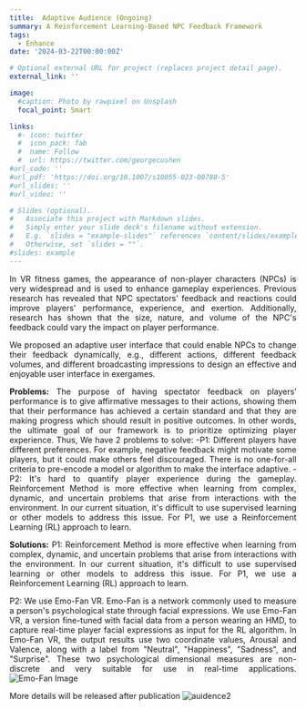 ```yaml
---
title:  Adaptive Audience (Ongoing)
summary: A Reinforcement Learning-Based NPC Feedback Framework
tags:
  - Enhance
date: '2024-03-22T00:00:00Z'

# Optional external URL for project (replaces project detail page).
external_link: ''

image:
  #caption: Photo by rawpixel on Unsplash
  focal_point: Smart

links:
  #- icon: twitter
  #  icon_pack: fab
  #  name: Follow
  #  url: https://twitter.com/georgecushen
#url_code: ''
#url_pdf: 'https://doi.org/10.1007/s10055-023-00780-5'
#url_slides: ''
#url_video: ''

# Slides (optional).
#   Associate this project with Markdown slides.
#   Simply enter your slide deck's filename without extension.
#   E.g. `slides = "example-slides"` references `content/slides/example-slides.md`.
#   Otherwise, set `slides = ""`.
#slides: example
---
```

<div style="text-align: justify;">
  <p>
  In VR fitness games, the appearance of non-player characters (NPCs) is very widespread and is used to enhance gameplay experiences.
  Previous research has revealed that NPC spectators' feedback and reactions could improve players' performance, experience, and exertion. Additionally, research has shown that the size, nature, and volume of the NPC's feedback could vary the impact on player performance.
  </p>
  <p>
  We proposed an adaptive user interface that could enable NPCs to change their feedback dynamically, e.g., different actions, different feedback volumes, and different broadcasting impressions to design an effective and enjoyable user interface in exergames.
  </p>
  <p>
  <strong>Problems:</strong>
  The purpose of having spectator feedback on players’ performance is to give affirmative messages to their actions, showing them that their performance has achieved a certain standard and that they are making progress which should result in positive outcomes. In other words, the ultimate goal of our framework is to prioritize optimizing player experience. Thus, We have 2 problems to solve:
  -P1:
  Different players have different preferences. For example, negative feedback might motivate some players, but it could make others feel discouraged. There is no one-for-all criteria to pre-encode a model or algorithm to make the interface adaptive.
  -P2:
  It's hard to quantify player experience during the gameplay.
  Reinforcement Method is more effective when learning from complex, dynamic, and uncertain problems that arise from interactions with the environment. In our current situation, it's difficult to use supervised learning or other models to address this issue. For P1, we use a Reinforcement Learning (RL) approach to learn.
  </p>
  <p>
  <strong>Solutions:</strong>
  P1:
  Reinforcement Method is more effective when learning from complex, dynamic, and uncertain problems that arise from interactions with the environment. In our current situation, it's difficult to use supervised learning or other models to address this issue. For P1, we use a Reinforcement Learning (RL) approach to learn.
  </p>
  <p>
  P2:
  We use Emo-Fan VR. Emo-Fan is a network commonly used to measure a person's psychological state through facial expressions. We use Emo-Fan VR, a version fine-tuned with facial data from a person wearing an HMD, to capture real-time player facial expressions as input for the RL algorithm.
  In Emo-Fan VR, the output results use two coordinate values, Arousal and Valence, along with a label from "Neutral", "Happiness", "Sadness", and "Surprise". These two psychological dimensional measures are non-discrete and very suitable for use in real-time applications.
  <img src="/workspaces/Jewelina/content/project/Adaptive Audience/emofan.png" alt="Emo-Fan Image" />
  </p>
  More details will be released after publication
  <img src="/workspaces/Jewelina/content/project/Adaptive Audience/audience2.png" alt="auidence2" /> 
<div>

